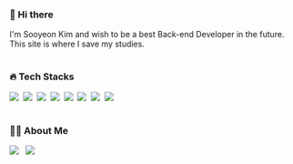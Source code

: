 
### 👋 Hi there
I'm Sooyeon Kim and wish to be a best Back-end Developer in the future.  
This site is where I save my studies.

#
### 🔥 Tech Stacks  

<img src="https://img.shields.io/badge/java-007396?style=for-the-badge&logo=OpenJDK&logoColor=white">&nbsp;&nbsp;<img src="https://img.shields.io/badge/Spring-6DB33F?style=for-the-badge&logo=Spring&logoColor=white">&nbsp;&nbsp;<img src="https://img.shields.io/badge/Javascript-F7DF1E?style=for-the-badge&logo=javascript&logoColor=FFF"/>&nbsp;&nbsp;<img src="https://img.shields.io/badge/HTML5-E34F26?style=for-the-badge&logo=html5&logoColor=FFF"/>&nbsp;&nbsp;<img src="https://img.shields.io/badge/CSS3-1572B6?style=for-the-badge&logo=css3&logoColor=FFF"/>&nbsp;&nbsp;<img src="https://img.shields.io/badge/jquery-0769AD?style=for-the-badge&logo=jquery&logoColor=FFF"/>&nbsp;&nbsp;<img src="https://img.shields.io/badge/Oracle-F80000?style=for-the-badge&logo=oracle&logoColor=FFF"/>&nbsp;&nbsp;<img src="https://img.shields.io/badge/GitHub-EAEAEA?style=for-the-badge&logo=github&logoColor=000"/>

#
### 👩‍🦰 About Me

<a href="https://blog.naver.com/lio97" target="_blank"><img src="https://img.shields.io/badge/Blog-000?style=social&logo=naver&logoColor=03C75A"/></a>
&nbsp;
<a href="https://www.instagram.com/so0yeon__?igsh=MXY1ZTBoemg4NW1mNA%3D%3D&utm_source=qr" target="_blank"><img src="https://img.shields.io/badge/Instagram-000?style=social&logo=instagram&logoColor=E4405F"/></a>
